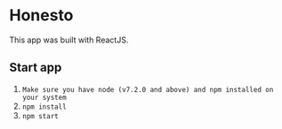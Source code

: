 # Honesto
This app was built with ReactJS.

## Start app
1. `Make sure you have node (v7.2.0 and above) and npm installed on your system`
2. `npm install`
3. `npm start`
